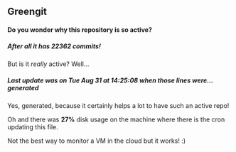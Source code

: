 ## Greengit

#### Do you wonder why this repository is so active?

##### After all it has 22362 commits!

But is it *really* active? Well...

##### Last update was on Tue Aug 31 at 14:25:08 when those lines were... generated

Yes, generated, because it certainly helps a lot to have such an active repo!

Oh and there was **27%** disk usage on the machine
where there is the cron updating this file.

Not the best way to monitor a VM in the cloud but it works! :)

